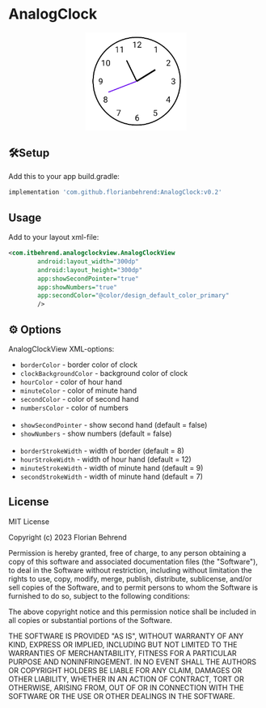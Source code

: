 # AnalogClock
<p align="center">
 <img width="200px" src="https://github.com/florianbehrend/AnalogClock/blob/master/Analog-Clock.PNG"
    align="center"
    alt="Analog Clock"
    />
</p>

## 🛠Setup

Add this to your app build.gradle:

```gradle
implementation 'com.github.florianbehrend:AnalogClock:v0.2'
```
## Usage

Add to your layout xml-file:

```xml
<com.itbehrend.analogclockview.AnalogClockView
        android:layout_width="300dp"
        android:layout_height="300dp"
        app:showSecondPointer="true"
        app:showNumbers="true"
        app:secondColor="@color/design_default_color_primary"
        />
```

## ⚙ Options

AnalogClockView XML-options:
- `borderColor` - border color of clock 
- `clockBackgroundColor` - background color of clock
- `hourColor` - color of hour hand
- `minuteColor` - color of minute hand
- `secondColor` - color of second hand
- `numbersColor` - color of numbers
<br><br>
- `showSecondPointer` - show second hand (default = false)
- `showNumbers` - show numbers (default = false)
<br><br>
- `borderStrokeWidth` - width of border (default = 8)
- `hourStrokeWidth` - width of hour hand (default = 12)
- `minuteStrokeWidth` - width of minute hand (default = 9)
- `secondStrokeWidth` - width of minute hand (default = 7)

## License

MIT License

Copyright (c) 2023 Florian Behrend

Permission is hereby granted, free of charge, to any person obtaining a copy
of this software and associated documentation files (the "Software"), to deal
in the Software without restriction, including without limitation the rights
to use, copy, modify, merge, publish, distribute, sublicense, and/or sell
copies of the Software, and to permit persons to whom the Software is
furnished to do so, subject to the following conditions:

The above copyright notice and this permission notice shall be included in all
copies or substantial portions of the Software.

THE SOFTWARE IS PROVIDED "AS IS", WITHOUT WARRANTY OF ANY KIND, EXPRESS OR
IMPLIED, INCLUDING BUT NOT LIMITED TO THE WARRANTIES OF MERCHANTABILITY,
FITNESS FOR A PARTICULAR PURPOSE AND NONINFRINGEMENT. IN NO EVENT SHALL THE
AUTHORS OR COPYRIGHT HOLDERS BE LIABLE FOR ANY CLAIM, DAMAGES OR OTHER
LIABILITY, WHETHER IN AN ACTION OF CONTRACT, TORT OR OTHERWISE, ARISING FROM,
OUT OF OR IN CONNECTION WITH THE SOFTWARE OR THE USE OR OTHER DEALINGS IN THE
SOFTWARE.
